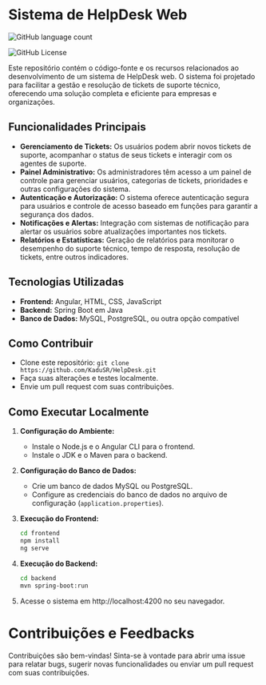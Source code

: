 # Sistema de HelpDesk Web

![GitHub language count](https://img.shields.io/github/languages/count/KaduSr/HelpDesk) 

![GitHub License](https://img.shields.io/github/license/KaduSR/HelpDesk?link=https%3A%2F%2Fgithub.com%2FKaduSR%2FHelpDesk%2Fblob%2Fff648078248ba20a7c7394215d4fae66d62bd1f0%2FLICENSE)





Este repositório contém o código-fonte e os recursos relacionados ao desenvolvimento de um sistema de HelpDesk web. O sistema foi projetado para facilitar a gestão e resolução de tickets de suporte técnico, oferecendo uma solução completa e eficiente para empresas e organizações.

## Funcionalidades Principais

- **Gerenciamento de Tickets:** Os usuários podem abrir novos tickets de suporte, acompanhar o status de seus tickets e interagir com os agentes de suporte.
- **Painel Administrativo:** Os administradores têm acesso a um painel de controle para gerenciar usuários, categorias de tickets, prioridades e outras configurações do sistema.
- **Autenticação e Autorização:** O sistema oferece autenticação segura para usuários e controle de acesso baseado em funções para garantir a segurança dos dados.
- **Notificações e Alertas:** Integração com sistemas de notificação para alertar os usuários sobre atualizações importantes nos tickets.
- **Relatórios e Estatísticas:** Geração de relatórios para monitorar o desempenho do suporte técnico, tempo de resposta, resolução de tickets, entre outros indicadores.

## Tecnologias Utilizadas

- **Frontend:** Angular, HTML, CSS, JavaScript
- **Backend:** Spring Boot em Java
- **Banco de Dados:** MySQL, PostgreSQL, ou outra opção compatível

## Como Contribuir

- Clone este repositório: `git clone https://github.com/KaduSR/HelpDesk.git`
- Faça suas alterações e testes localmente.
- Envie um pull request com suas contribuições.

## Como Executar Localmente

1. **Configuração do Ambiente:**
   - Instale o Node.js e o Angular CLI para o frontend.
   - Instale o JDK e o Maven para o backend.

2. **Configuração do Banco de Dados:**
   - Crie um banco de dados MySQL ou PostgreSQL.
   - Configure as credenciais do banco de dados no arquivo de configuração (`application.properties`).

3. **Execução do Frontend:**

   ```bash
   cd frontend
   npm install
   ng serve
   ```

5. **Execução do Backend:**

     ```bash
     cd backend
     mvn spring-boot:run
     ```

4. Acesse o sistema em http://localhost:4200 no seu navegador.

# Contribuições e Feedbacks

Contribuições são bem-vindas! Sinta-se à vontade para abrir uma issue para relatar bugs, sugerir novas funcionalidades ou enviar um pull request com suas contribuições.

